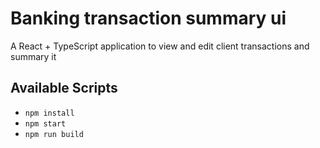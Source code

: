 # Banking transaction summary ui

A React + TypeScript application to view and edit client transactions and summary it

## Available Scripts

- `npm install`
- `npm start`
- `npm run build`
